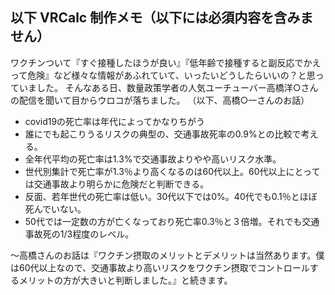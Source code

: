 ## 以下 VRCalc 制作メモ（以下には必須内容を含みません）

ワクチンついて『すぐ接種したほうが良い』『低年齢で接種すると副反応でかえって危険』など様々な情報があふれていて、いったいどうしたらいいの？と思っていました。
そんなある日、数量政策学者の人気ユーチューバー高橋洋○さんの配信を聞いて目からウロコが落ちました。
（以下、高橋○一さんのお話）
- covid19の死亡率は年代によってかなりちがう
- 誰にでも起こりうるリスクの典型の、交通事故死率の0.9%との比較で考える。
- 全年代平均の死亡率は1.3%で交通事故よりやや高いリスク水準。
- 世代別集計で死亡率が1.3％より高くなるのは60代以上。60代以上にとっては交通事故より明らかに危険だと判断できる。
- 反面、若年世代の死亡率は低い。30代以下では0%。40代でも0.1％とほぼ死んでいない。
- 50代では一定数の方が亡くなっており死亡率0.3％と３倍増。それでも交通事故死の1/3程度のレベル。

〜高橋さんのお話は『ワクチン摂取のメリットとデメリットは当然あります。僕は60代以上なので、交通事故より高いリスクをワクチン摂取でコントロールするメリットの方が大きいと判断しました。』と続きます。
